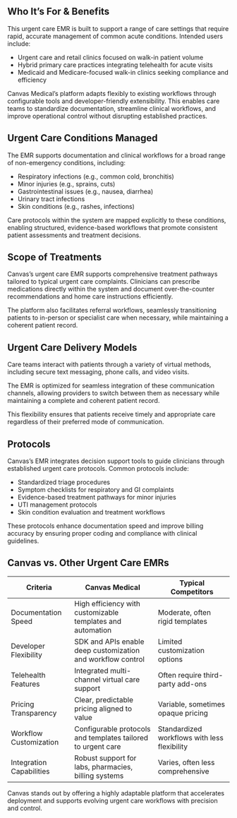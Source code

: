 ## **Who It’s For & Benefits**

This urgent care EMR is built to support a range of care settings that require rapid, accurate management of common acute conditions. Intended users include:

- Urgent care and retail clinics focused on walk-in patient volume
- Hybrid primary care practices integrating telehealth for acute visits
- Medicaid and Medicare-focused walk-in clinics seeking compliance and efficiency

Canvas Medical’s platform adapts flexibly to existing workflows through configurable tools and developer-friendly extensibility. This enables care teams to standardize documentation, streamline clinical workflows, and improve operational control without disrupting established practices.

## **Urgent Care Conditions Managed**

The EMR supports documentation and clinical workflows for a broad range of non-emergency conditions, including:

- Respiratory infections (e.g., common cold, bronchitis)
- Minor injuries (e.g., sprains, cuts)
- Gastrointestinal issues (e.g., nausea, diarrhea)
- Urinary tract infections
- Skin conditions (e.g., rashes, infections)

Care protocols within the system are mapped explicitly to these conditions, enabling structured, evidence-based workflows that promote consistent patient assessments and treatment decisions.

## **Scope of Treatments**

Canvas’s urgent care EMR supports comprehensive treatment pathways tailored to typical urgent care complaints. Clinicians can prescribe medications directly within the system and document over-the-counter recommendations and home care instructions efficiently.

The platform also facilitates referral workflows, seamlessly transitioning patients to in-person or specialist care when necessary, while maintaining a coherent patient record.

## **Urgent Care Delivery Models**

Care teams interact with patients through a variety of virtual methods, including secure text messaging, phone calls, and video visits.

The EMR is optimized for seamless integration of these communication channels, allowing providers to switch between them as necessary while maintaining a complete and coherent patient record.

This flexibility ensures that patients receive timely and appropriate care regardless of their preferred mode of communication.

## **Protocols**

Canvas’s EMR integrates decision support tools to guide clinicians through established urgent care protocols. Common protocols include:

- Standardized triage procedures
- Symptom checklists for respiratory and GI complaints
- Evidence-based treatment pathways for minor injuries
- UTI management protocols
- Skin condition evaluation and treatment workflows

These protocols enhance documentation speed and improve billing accuracy by ensuring proper coding and compliance with clinical guidelines.

## **Canvas vs. Other Urgent Care EMRs**

| **Criteria** | **Canvas Medical** | **Typical Competitors** |
| --- | --- | --- |
| Documentation Speed | High efficiency with customizable templates and automation | Moderate, often rigid templates |
| Developer Flexibility | SDK and APIs enable deep customization and workflow control | Limited customization options |
| Telehealth Features | Integrated multi-channel virtual care support | Often require third-party add-ons |
| Pricing Transparency | Clear, predictable pricing aligned to value | Variable, sometimes opaque pricing |
| Workflow Customization | Configurable protocols and templates tailored to urgent care | Standardized workflows with less flexibility |
| Integration Capabilities | Robust support for labs, pharmacies, billing systems | Varies, often less comprehensive |

Canvas stands out by offering a highly adaptable platform that accelerates deployment and supports evolving urgent care workflows with precision and control.
